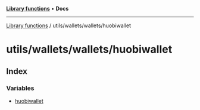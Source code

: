 [**Library functions**](../../../../README.md) • **Docs**

***

[Library functions](../../../../modules.md) / utils/wallets/wallets/huobiwallet

# utils/wallets/wallets/huobiwallet

## Index

### Variables

- [huobiwallet](variables/huobiwallet.md)
